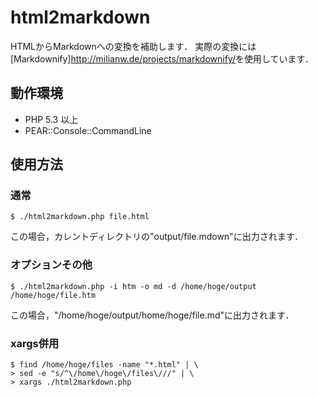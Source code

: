 html2markdown
==================

HTMLからMarkdownへの変換を補助します．
実際の変換には[Markdownify]<http://milianw.de/projects/markdownify/>を使用しています．

動作環境
--------------
* PHP 5.3 以上
* PEAR::Console::CommandLine

使用方法
--------------

### 通常

    $ ./html2markdown.php file.html

この場合，カレントディレクトリの"output/file.mdown"に出力されます．

### オプションその他

    $ ./html2markdown.php -i htm -o md -d /home/hoge/output /home/hoge/file.htm

この場合，"/home/hoge/output/home/hoge/file.md"に出力されます．

### xargs併用

    $ find /home/hoge/files -name "*.html" | \
    > sed -e "s/^\/home\/hoge\/files\///" | \
    > xargs ./html2markdown.php 

